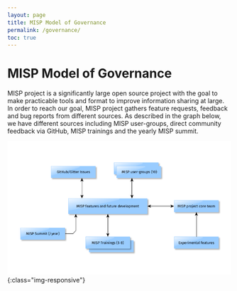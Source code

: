 ```yaml
---
layout: page
title: MISP Model of Governance
permalink: /governance/
toc: true
---
```


# MISP Model of Governance

MISP project is a significantly large open source project with the goal to make practicable tools and format to improve information sharing at large.
In order to reach our goal, MISP project gathers feature requests, feedback and bug reports from different sources. As described in the graph below,
we have different sources including MISP user-groups, direct community feedback via GitHub, MISP trainings and the yearly MISP summit.

![MISP governance overview](/assets/images/governance.png){:class="img-responsive"}
